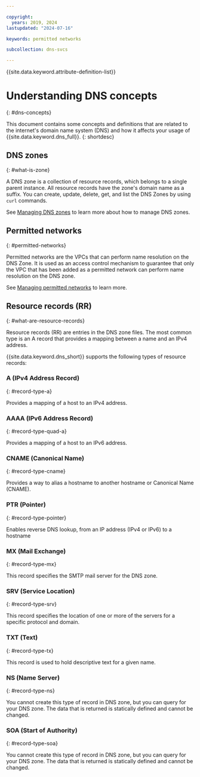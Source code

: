 ```yaml
---

copyright:
  years: 2019, 2024
lastupdated: "2024-07-16"

keywords: permitted networks

subcollection: dns-svcs

---
```


{{site.data.keyword.attribute-definition-list}}

# Understanding DNS concepts
{: #dns-concepts}

This document contains some concepts and definitions that are related to the internet's domain name system (DNS) and how it affects your usage of {{site.data.keyword.dns_full}}.
{: shortdesc}


## DNS zones
{: #what-is-zone}

A DNS zone is a collection of resource records, which belongs to a single parent instance. All resource records have the zone's domain name as a suffix. You can create, update, delete, get, and list the DNS Zones by using `curl` commands.

See [Managing DNS zones](/docs/dns-svcs?topic=dns-svcs-managing-dns-zones) to learn more about how to manage DNS zones.

## Permitted networks
{: #permitted-networks}

Permitted networks are the VPCs that can perform name resolution on the DNS Zone. It is used as an access control mechanism to guarantee that only the VPC that has been added as a permitted network can perform name resolution on the DNS zone.

See [Managing permitted networks](/docs/dns-svcs?topic=dns-svcs-managing-permitted-networks) to learn more.

## Resource records (RR)
{: #what-are-resource-records}

Resource records (RR) are entries in the DNS zone files. The most common type is an A record that provides a mapping between a name and an IPv4 address.

{{site.data.keyword.dns_short}} supports the following types of resource records:

### A (IPv4 Address Record)
{: #record-type-a}

Provides a mapping of a host to an IPv4 address.

### AAAA (IPv6 Address Record)
{: #record-type-quad-a}

Provides a mapping of a host to an IPv6 address.

### CNAME (Canonical Name)
{: #record-type-cname}

Provides a way to alias a hostname to another hostname or Canonical Name (CNAME).

### PTR (Pointer)
{: #record-type-pointer}

Enables reverse DNS lookup, from an IP address (IPv4 or IPv6) to a hostname

### MX (Mail Exchange)
{: #record-type-mx}

This record specifies the SMTP mail server for the DNS zone.

### SRV (Service Location)
{: #record-type-srv}

This record specifies the location of one or more of the servers for a specific protocol and domain.

### TXT (Text)
{: #record-type-tx}

This record is used to hold descriptive text for a given name.

### NS (Name Server)
{: #record-type-ns}

You cannot create this type of record in DNS zone, but you can query for your DNS zone. The data that is returned is statically defined and cannot be changed.

### SOA (Start of Authority)
{: #record-type-soa}

You cannot create this type of record in DNS zone, but you can query for your DNS zone. The data that is returned is statically defined and cannot be changed.

